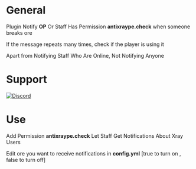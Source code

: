 # General
Plugin Notify **OP** Or Staff Has Permission **antixraype.check** when someone breaks ore

If the message repeats many times, check if the player is using it

Apart from Notifying Staff Who Are Online, Not Notifying Anyone

# Support
[![Discord](https://img.shields.io/discord/965662639168569394.svg?label=&logo=discord&logoColor=ffffff&color=7389D8&labelColor=6A7EC2)](https://discord.gg/KrjD6t9HJt)

# Use
Add Permission **antixraype.check** Let Staff Get Notifications About Xray Users

Edit ore you want to receive notifications in **config.yml** [true to turn on , false to turn off]
